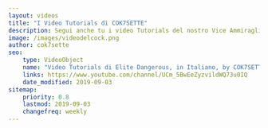 ```yaml
---
layout: videos
title: "I Video Tutorials di COK7SETTE" 
description: Segui anche tu i video Tutorials del nostro Vice Ammiraglio per arrivare lá... dove nessun video è mai giunto prima
image: /images/videodelcock.png
author: cok7sette
seo:
    type: VideoObject
    name: "Video Tutorials di Elite Dangerous, in Italiano, by COK7SETTE"
    links: https://www.youtube.com/channel/UCm_5BwEeZyzvildWQ73u0IQ
    date_modified: 2019-09-03
sitemap:
    priority: 0.8
    lastmod: 2019-09-03
    changefreq: weekly
---
```

